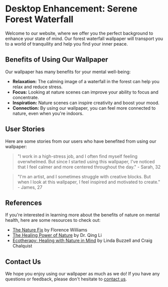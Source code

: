 <!--font:Poppins-->

# Desktop Enhancement: Serene Forest Waterfall

Welcome to our website, where we offer you the perfect background to enhance your state of mind. Our forest waterfall wallpaper will transport you to a world of tranquility and help you find your inner peace.

## Benefits of Using Our Wallpaper

Our wallpaper has many benefits for your mental well-being:

- **Relaxation:** The calming image of a waterfall in the forest can help you relax and reduce stress.
- **Focus:** Looking at nature scenes can improve your ability to focus and concentrate.
- **Inspiration:** Nature scenes can inspire creativity and boost your mood.
- **Connection:** By using our wallpaper, you can feel more connected to nature, even when you're indoors.

## User Stories

Here are some stories from our users who have benefited from using our wallpaper:

> "I work in a high-stress job, and I often find myself feeling overwhelmed. But since I started using this wallpaper, I've noticed that I feel calmer and more centered throughout the day." - Sarah, 32

> "I'm an artist, and I sometimes struggle with creative blocks. But when I look at this wallpaper, I feel inspired and motivated to create." - James, 27

## References

If you're interested in learning more about the benefits of nature on mental health, here are some resources to check out:

- [The Nature Fix](#) by Florence Williams
- [The Healing Power of Nature](#) by Dr. Qing Li
- [Ecotherapy: Healing with Nature in Mind](#) by Linda Buzzell and Craig Chalquist

## Contact Us

We hope you enjoy using our wallpaper as much as we do! If you have any questions or feedback, please don't hesitate to [contact us](#).

<!--

Write me content for website with wallpaper which alt text is:

"A waterfall in the forest"

The name/title of the page should not be 1:1 copy of the alt text but rather a real content of the website which is using this wallpaper.

- Use markdown format 
- Start with heading
- Heading should be short and concise
- The content should look like a real website 
- The website should not be about the wallpaper, wallpaper is just a related background
- Heading should be contain work "wallpaper" or "background"
- Include real sections like references, contact, user stories, etc. use things relevant to the page purpose.
- Feel free to use structure like headings, bullets, numbering, blockquotes, paragraphs, horizontal lines, etc.
- You can use formatting like bold or _italic_
- You can include UTF-8 emojis
- Links should be only #hash anchors (and you can refer to the document itself)
- Do not include images


---


# Serenity in Motion: A Wallpaper for Your Peaceful Mind

Welcome to our website, where we provide you with the perfect background to enhance your peaceful state of mind. Our wallpaper depicts a serene waterfall in the forest, surrounded by lush greenery that will transport you to a world of tranquility.

## Benefits of Using Our Wallpaper

Our wallpaper is not just a pretty picture; it has many benefits for your mental well-being. Here are some reasons why you should use our wallpaper:

- **Relaxation:** The calming image of a waterfall in the forest can help you relax and reduce stress.
- **Focus:** Looking at nature scenes can improve your ability to focus and concentrate.
- **Inspiration:** Nature scenes can inspire creativity and boost your mood.
- **Connection:** By using our wallpaper, you can feel more connected to nature, even when you're indoors.

## User Stories

Here are some stories from our users who have benefited from using our wallpaper:

> "I work in a high-stress job, and I often find myself feeling overwhelmed. But since I started using this wallpaper, I've noticed that I feel calmer and more centered throughout the day." - Sarah, 32

> "I'm an artist, and I sometimes struggle with creative blocks. But when I look at this wallpaper, I feel inspired and motivated to create." - James, 27

## References

If you're interested in learning more about the benefits of nature on mental health, here are some resources to check out:

- [The Nature Fix](#) by Florence Williams
- [The Healing Power of Nature](#) by Dr. Qing Li
- [Ecotherapy: Healing with Nature in Mind](#) by Linda Buzzell and Craig Chalquist

## Contact Us

We hope you enjoy using our wallpaper as much as we do! If you have any questions or feedback, please don't hesitate to [contact us](#).


---


Heading should not include word "wallpaper". The website should not be about the wallpaper itself, wallpaper is just a related background, rewrite whole content.


---


# Find Your Peace: Transform Your Desktop with a Serene Forest Waterfall

Welcome to our website, where we offer you the perfect background to enhance your state of mind. Our serene forest waterfall wallpaper will transport you to a world of tranquility and help you find your inner peace.

## Benefits of Using Our Wallpaper

Our wallpaper is not just a pretty picture; it has many benefits for your mental well-being. Here are some reasons why you should use our wallpaper:

- **Relaxation:** The calming image of a waterfall in the forest can help you relax and reduce stress.
- **Focus:** Looking at nature scenes can improve your ability to focus and concentrate.
- **Inspiration:** Nature scenes can inspire creativity and boost your mood.
- **Connection:** By using our wallpaper, you can feel more connected to nature, even when you're indoors.

## User Stories

Here are some stories from our users who have benefited from using our wallpaper:

> "I work in a high-stress job, and I often find myself feeling overwhelmed. But since I started using this wallpaper, I've noticed that I feel calmer and more centered throughout the day." - Sarah, 32

> "I'm an artist, and I sometimes struggle with creative blocks. But when I look at this wallpaper, I feel inspired and motivated to create." - James, 27

## References

If you're interested in learning more about the benefits of nature on mental health, here are some resources to check out:

- [The Nature Fix](#) by Florence Williams
- [The Healing Power of Nature](#) by Dr. Qing Li
- [Ecotherapy: Healing with Nature in Mind](#) by Linda Buzzell and Craig Chalquist

## Contact Us

We hope you enjoy using our wallpaper as much as we do! If you have any questions or feedback, please don't hesitate to [contact us](#).


---


Heading is too long, rewrite whole content.


---


# Serenity in Nature: Enhance Your Desktop with a Forest Waterfall

Welcome to our website, where we offer you the perfect background to enhance your state of mind. Our forest waterfall wallpaper will transport you to a world of tranquility and help you find your inner peace.

## Benefits of Using Our Wallpaper

Our wallpaper is not just a pretty picture; it has many benefits for your mental well-being. Here are some reasons why you should use our wallpaper:

- **Relaxation:** The calming image of a waterfall in the forest can help you relax and reduce stress.
- **Focus:** Looking at nature scenes can improve your ability to focus and concentrate.
- **Inspiration:** Nature scenes can inspire creativity and boost your mood.
- **Connection:** By using our wallpaper, you can feel more connected to nature, even when you're indoors.

## User Stories

Here are some stories from our users who have benefited from using our wallpaper:

> "I work in a high-stress job, and I often find myself feeling overwhelmed. But since I started using this wallpaper, I've noticed that I feel calmer and more centered throughout the day." - Sarah, 32

> "I'm an artist, and I sometimes struggle with creative blocks. But when I look at this wallpaper, I feel inspired and motivated to create." - James, 27

## References

If you're interested in learning more about the benefits of nature on mental health, here are some resources to check out:

- [The Nature Fix](#) by Florence Williams
- [The Healing Power of Nature](#) by Dr. Qing Li
- [Ecotherapy: Healing with Nature in Mind](#) by Linda Buzzell and Craig Chalquist

## Contact Us

We hope you enjoy using our wallpaper as much as we do! If you have any questions or feedback, please don't hesitate to [contact us](#).


---


Heading is too long, rewrite whole content.


---


# Enhance Your Desktop with a Serene Forest Waterfall

Welcome to our website, where we offer you the perfect background to enhance your state of mind. Our forest waterfall wallpaper will transport you to a world of tranquility and help you find your inner peace.

## Benefits of Using Our Wallpaper

Our wallpaper has many benefits for your mental well-being:

- **Relaxation:** The calming image of a waterfall in the forest can help you relax and reduce stress.
- **Focus:** Looking at nature scenes can improve your ability to focus and concentrate.
- **Inspiration:** Nature scenes can inspire creativity and boost your mood.
- **Connection:** By using our wallpaper, you can feel more connected to nature, even when you're indoors.

## User Stories

Here are some stories from our users who have benefited from using our wallpaper:

> "I work in a high-stress job, and I often find myself feeling overwhelmed. But since I started using this wallpaper, I've noticed that I feel calmer and more centered throughout the day." - Sarah, 32

> "I'm an artist, and I sometimes struggle with creative blocks. But when I look at this wallpaper, I feel inspired and motivated to create." - James, 27

## References

If you're interested in learning more about the benefits of nature on mental health, here are some resources to check out:

- [The Nature Fix](#) by Florence Williams
- [The Healing Power of Nature](#) by Dr. Qing Li
- [Ecotherapy: Healing with Nature in Mind](#) by Linda Buzzell and Craig Chalquist

## Contact Us

We hope you enjoy using our wallpaper as much as we do! If you have any questions or feedback, please don't hesitate to [contact us](#).


---


Write me a Google font which is best fitting for the website.

Pick from the list:
- Roboto
- Lato
- Alegreya
- Great Vibes
- Exo 2
- Poppins
- Montserrat
- Barlow Condensed
- Open Sans
- Orbitron
- IBM Plex Sans
- Lobster
- Raleway
- Futura
- Inter
- Dancing Script
- Playfair Display


Write just the font name nothing else.


---


Poppins

-->
